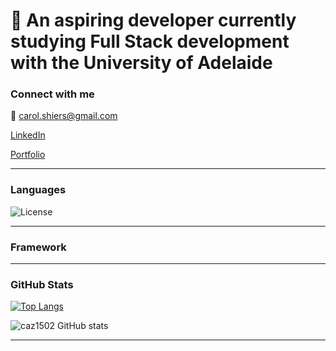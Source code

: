 # 🌱 An aspiring developer currently studying Full Stack development with the University of Adelaide



### Connect with me

💌 carol.shiers@gmail.com

[LinkedIn](https://www.linkedin.com/in/carol-shiers-001420b6/)

[Portfolio](https://caz1502.github.io/Portfolio-Reworked/)

___

### Languages

![License](https://img.shields.io/static/v1?label=License&message=HTML&color=blue)

___

### Framework

___

### GitHub Stats

[![Top Langs](https://github-readme-stats.vercel.app/api/top-langs/?username=caz1502&layout=compact&show_icons=true&theme=radical)](https://github.com/caz1502/github-readme-stats)

![caz1502 GitHub stats](https://github-readme-stats.vercel.app/api?username=caz1502&show_icons=true&theme=radical)

___






<!---
caz1502/caz1502 is a ✨ special ✨ repository because its `README.md` (this file) appears on your GitHub profile.
You can click the Preview link to take a look at your changes.
--->
